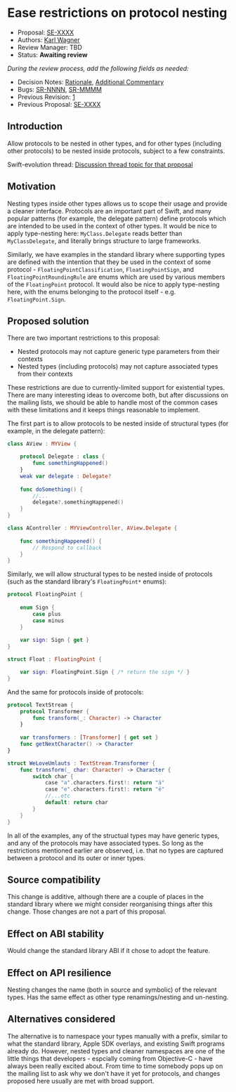 # Ease restrictions on protocol nesting

* Proposal: [SE-XXXX](xxxx-ease-protocol-nesting.md)
* Authors: [Karl Wagner](https://github.com/karlwa)
* Review Manager: TBD
* Status: **Awaiting review**

*During the review process, add the following fields as needed:*

* Decision Notes: [Rationale](https://lists.swift.org/pipermail/swift-evolution/), [Additional Commentary](https://lists.swift.org/pipermail/swift-evolution/)
* Bugs: [SR-NNNN](https://bugs.swift.org/browse/SR-NNNN), [SR-MMMM](https://bugs.swift.org/browse/SR-MMMM)
* Previous Revision: [1](https://github.com/apple/swift-evolution/blob/...commit-ID.../proposals/NNNN-filename.md)
* Previous Proposal: [SE-XXXX](XXXX-filename.md)

## Introduction

Allow protocols to be nested in other types, and for other types (including other protocols) to be nested inside protocols, subject to a few constraints.

Swift-evolution thread: [Discussion thread topic for that proposal](https://lists.swift.org/pipermail/swift-evolution/Week-of-Mon-20161017/028112.html)

## Motivation

Nesting types inside other types allows us to scope their usage and provide a cleaner interface. Protocols are an important part of Swift, and many popular patterns (for example, the delegate pattern) define protocols which are intended to be used in the context of other types. It would be nice to apply type-nesting here: `MyClass.Delegate` reads better than `MyClassDelegate`, and literally brings structure to large frameworks.

Similarly, we have examples in the standard library where supporting types are defined with the intention that they be used in the context of some protocol - `FloatingPointClassification`, `FloatingPointSign`, and `FloatingPointRoundingRule` are enums which are used by various members of the `FloatingPoint` protocol. It would also be nice to apply type-nesting here, with the enums belonging to the protocol itself - e.g. `FloatingPoint.Sign`.

## Proposed solution

There are two important restrictions to this proposal:
- Nested protocols may not capture generic type parameters from their contexts
- Nested types (including protocols) may not capture associated types from their contexts

These restrictions are due to currently-limited support for existential types. There are many interesting ideas to overcome both, but after discussions on the mailing lists, we should be able to handle most of the common cases with these limitations and it keeps things reasonable to implement.

The first part is to allow protocols to be nested inside of structural types (for example, in the delegate pattern):

```swift
class AView : MYView {

    protocol Delegate : class {
        func somethingHappened()
    }
    weak var delegate : Delegate?
    
    func doSomething() {
        //...
        delegate?.somethingHappened()
    }
}

class AController : MYViewController, AView.Delegate {
    
    func somethingHappened() {
        // Respond to callback
    }
}
```

Similarly, we will allow structural types to be nested inside of protocols (such as the standard library's `FloatingPoint*` enums):


```swift
protocol FloatingPoint {
    
    enum Sign {
        case plus
        case minus
    }
    
    var sign: Sign { get }
}

struct Float : FloatingPoint {

    var sign: FloatingPoint.Sign { /* return the sign */ }
}
```

And the same for protocols inside of protocols:

```swift
protocol TextStream {
    protocol Transformer {
        func transform(_: Character) -> Character
    }
    
    var transformers : [Transformer] { get set }
    func getNextCharacter() -> Character
}

struct WeLoveUmlauts : TextStream.Transformer {
    func transform(_ char: Character) -> Character {
        switch char {
            case "a".characters.first!: return "ä"
            case "e".characters.first!: return "ë"
            //...etc
            default: return char
        }
    }
}
```

In all of the examples, any of the structual types may have generic types, and any of the protocols may have associated types. So long as the restrictions mentioned earlier are observed, i.e. that no types are captured between a protocol and its outer or inner types.

## Source compatibility

This change is additive, although there are a couple of places in the standard library where we might consider reorganising things after this change. Those changes are not a part of this proposal.

## Effect on ABI stability

Would change the standard library ABI if it chose to adopt the feature.

## Effect on API resilience

Nesting changes the name (both in source and symbolic) of the relevant types. Has the same effect as other type renamings/nesting and un-nesting.

## Alternatives considered

The alternative is to namespace your types manually with a prefix, similar to what the standard library, Apple SDK overlays, and existing Swift programs already do. However, nested types and cleaner namespaces are one of the little things that developers - espcially coming from Objective-C - have always been really excited about. From time to time somebody pops up on the mailing list to ask why we don't have it yet for protocols, and changes proposed here usually are met with broad support.
